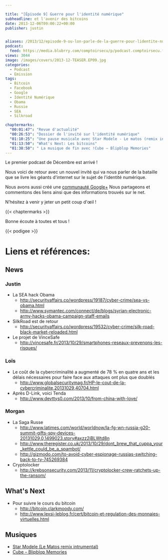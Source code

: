 ```yaml
---

title: "[Épisode 9] Guerre pour l'identité numérique"
subheadline: et l'avenir des bitcoins
date: 2013-12-06T09:00:22+00:00
publisher: justin


aliases: /2013/12/episode-9-ou-lon-parle-de-la-guerre-pour-lidentite-numerique-et-des-bitcoins/
podcast:
  feed: https://media.blubrry.com/comptoirsecu/p/podcast.comptoirsecu.fr/CSEC.EP09.2013-12-05.IDENTITE_NUMERIQUE.mp3
views: 3044
image: /images/covers/2013-12-TEASER.EP09.jpg
categories:
  - Podcast
  - Emission
tags:
  - Bitcoin
  - Facebook
  - Google
  - Identité Numérique
  - Obama
  - Russie
  - SEA
  - Silkroad

chaptermarks:
  "00:01:47": "Revue d'actualité"
  "00:26:53": "Dossier de l'invité sur l'identité numérique"
  "01:10:25": "Une pause musicale avec Star Modele - Le matos (remix instrumental)"
  "01:13:50": "What's Next: Les bitcoins"
  "01:38:50": " La musique de fin avec !Cube – Blipblop Memories"
---
```

Le premier podcast de Décembre est arrivé !

Nous voici de retour avec un nouvel invité qui va nous parler de la bataille que se livre les géants d'internet sur le sujet de l'identité numérique.

Nous avons aussi créé une [communauté Google+](https://plus.google.com/u/0/communities/117090624990342742312) Nous partageons et commentons des liens ainsi que des informations trouvés sur le net.

N’hésitez à venir y jeter un petit coup d'œil !

{{< chaptermarks >}}


Bonne écoute à toutes et tous !



{{< podigee >}}


# Liens et références:

## News

### Justin

- La SEA hack Obama
  - <http://securityaffairs.co/wordpress/19187/cyber-crime/sea-vs-obama.html>
  - <http://www.symantec.com/connect/de/blogs/syrian-electronic-army-hacks-obama-campaign-staff-emails>
- SilkRoad est de retour
  - <http://securityaffairs.co/wordpress/19532/cyber-crime/silk-road-black-market-reloaded.html>
- Le projet de VinceSafe
  - <http://vincesafe.fr/2013/10/29/smartphones-reseaux-prevenons-les-risques/>

### Loïs

- Le coût de la cybercriminalité a augmenté de 78 % en quatre ans et les délais nécessaires pour faire face aux attaques ont plus que doublés
  - <http://www.globalsecuritymag.fr/HP-le-cout-de-la-cybercriminalite,20131029,40704.html>
- Après D-Link, voici Tenda
  - <http://www.devttys0.com/2013/10/from-china-with-love/>

### Morgan

- La Saga Russe
  - <http://www.latimes.com/world/worldnow/la-fg-wn-russia-g20-summit-gifts-spy-devices-20131029,0,1499023.story#axzz2jBLWtd8n>
  - <http://www.theregister.co.uk/2013/10/29/dont_brew_that_cuppa_your_kettle_could_be_a_spambot/>
  - <http://gizmodo.com/to-avoid-cyber-espionage-russias-switching-back-to-ty-745269384>
- Cryptolocker
  - <http://krebsonsecurity.com/2013/11/cryptolocker-crew-ratchets-up-the-ransom/>


## What's Next

- Pour suivre le cours du bitcoin
  - <http://bitcoin.clarkmoody.com/>
  - <http://www.lexsi-leblog.fr/cert/bitcoin-et-regulation-des-monnaies-virtuelles.html>

## Musiques

- [Star Modele (Le Matos remix intrumental)](https://soundcloud.com/lematos/star-modele-le-matos-remix)
- [Cube – Blipblop Memories](https://soundcloud.com/cube-5/blipblop-memories)

